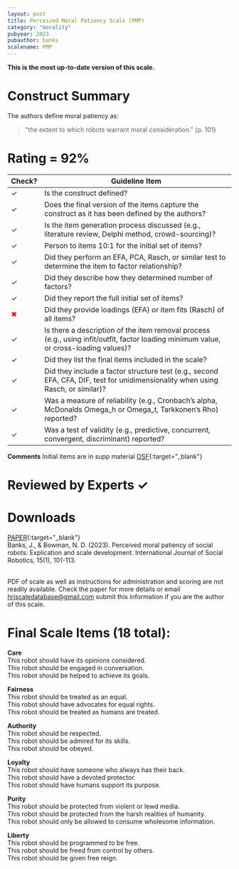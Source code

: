 ```yaml
---
layout: post
title: Perceived Moral Patiency Scale (PMP)
category: "morality"
pubyear: 2023
pubauthor: banks
scalename: PMP
---
```


**This is the most up-to-date version of this scale.**

# Construct Summary

The authors define moral patiency as:

>"the extent to which robots warrant moral consideration." (p. 101)

# Rating = 92% 

<table>
  <thead>
    <tr>
      <th>Check?</th>
      <th>Guideline Item</th>
    </tr>
  </thead>
  <tbody>
    <tr>
      <td>&#10003;</td>
      <td>Is the construct defined?</td>
    </tr>
    <tr>
      <td>&#10003;</td>
      <td>Does the final version of the items capture the construct as it has been defined by the authors?</td>
    </tr>
    <tr>
      <td>&#10003;</td>
      <td>Is the item generation process discussed (e.g., literature review, Delphi method, crowd-sourcing)?</td>
    </tr>
    <tr>
      <td>&#10003;</td>
      <td>Person to items 10:1 for the initial set of items?</td>
    </tr>
    <tr>
      <td>&#10003;</td>
      <td>Did they perform an EFA, PCA, Rasch, or similar test to determine the item to factor relationship?</td>
    </tr>
    <tr>
      <td>&#10003;</td>
      <td>Did they describe how they determined number of factors?</td>
    </tr>
    <tr>
      <td>&#10003;</td>
      <td>Did they report the full initial set of items?</td>
    </tr>
    <tr>
      <td style="color: red;">&#10006;</td>
      <td>Did they provide loadings (EFA) or item fits (Rasch) of all items?</td>
    </tr>
    <tr>
      <td>&#10003;</td>
      <td>Is there a description of the item removal process (e.g., using infit/outfit, factor loading minimum value, or cross-loading values)?</td>
    </tr>
    <tr>
      <td>&#10003;</td>
      <td>Did they list the final items included in the scale?</td>
    </tr>
    <tr>
      <td>&#10003;</td>
      <td>Did they include a factor structure test (e.g., second EFA, CFA, DIF, test for unidimensionality when using Rasch, or similar)?</td>
    </tr>
    <tr>
      <td>&#10003;</td>
      <td>Was a measure of reliability (e.g., Cronbach’s alpha, McDonalds Omega_h or Omega_t, Tarkkonen’s Rho) reported?</td>
    </tr>
    <tr>
      <td>&#10003;</td>
      <td>Was a test of validity (e.g., predictive, concurrent, convergent, discriminant) reported?</td>
    </tr>
  </tbody>
</table>

**Comments**
Initial items are in supp material [OSF](https://osf.io/w8vre/){:target="_blank"} 

# Reviewed by Experts &#10003;

# Downloads
[PAPER](https://link.springer.com/article/10.1007/s12369-022-00950-6){:target="_blank"}
<br>Banks, J., & Bowman, N. D. (2023). Perceived moral patiency of social robots: Explication and scale development. International Journal of Social Robotics, 15(1), 101-113.

<br>PDF of scale as well as instructions for administration and scoring are not readily available. Check the paper for more details or email hriscaledatabase@gmail.com submit this information if you are the author of this scale.

# Final Scale Items (18 total):

**Care**
<br>This robot should have its opinions considered.
<br>This robot should be engaged in conversation. 
<br>This robot should be helped to achieve its goals.

**Fairness**
<br>This robot should be treated as an equal.
<br>This robot should have advocates for equal rights.
<br>This robot should be treated as humans are treated.

**Authority**
<br>This robot should be respected.
<br>This robot should be admired for its skills.
<br>This robot should be obeyed.

**Loyalty**
<br>This robot should have someone who always has their back.
<br>This robot should have a devoted protector.
<br>This robot should have humans support its purpose.

**Purity**
<br>This robot should be protected from violent or lewd media.
<br>This robot should be protected from the harsh realities of humanity.
<br>This robot should only be allowed to consume wholesome information.

**Liberty** 
<br>This robot should be programmed to be free.
<br>This robot should be freed from control by others. 
<br>This robot should be given free reign.